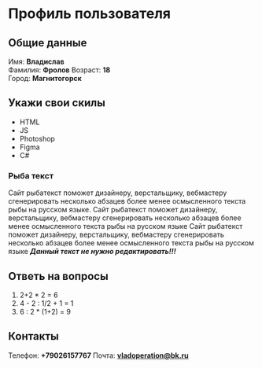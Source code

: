 # Профиль пользователя

## Общие данные

Имя: **Владислав**    
Фамилия: **Фролов**
Возраст: **18**      
Город: **Магнитогорск**       

## Укажи свои скилы
 
- HTML    
- JS    
- Photoshop
- Figma    
- C#    

### Рыба текст
Сайт рыбатекст поможет дизайнеру, верстальщику, вебмастеру сгенерировать несколько абзацев более менее осмысленного текста рыбы на русском языке.
Сайт рыбатекст поможет дизайнеру, верстальщику, вебмастеру сгенерировать несколько абзацев более менее осмысленного текста рыбы на русском языке
Сайт рыбатекст поможет дизайнеру, верстальщику, вебмастеру сгенерировать несколько абзацев более менее осмысленного текста рыбы на русском языке
***Данный текст не нужно редактировать!!!***


## Ответь на вопросы

1. 2+2 * 2 = 6
2. 4 - 2 : 1/2 + 1 = 1
3. 6 : 2 * (1+2) = 9

## Контакты

Телефон: **+79026157767**
Почта: **vladoperation@bk.ru**
